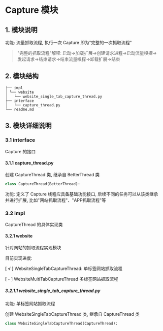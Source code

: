 # Capture 模块

## 1. 模块说明

功能: 流量抓取流程, 执行一次 Capture 即为"完整的一次抓取流程"

> "完整的抓取流程"解释: 启动→加载扩展→创建请求进程→启动流量嗅探→发起请求→结束请求→结束流量嗅探→卸载扩展→结束

## 2. 模块结构

```shell
├── impl
│ └── website
│   └── website_single_tab_capture_thread.py
├── interface
│   └── capture_thread.py
└── readme.md
```

## 3. 模块详细说明

### 3.1 interface

Capture 的接口

#### 3.1.1 capture_thread.py

创建 CaptureThread 类, 继承自 BetterThread 类

```python
class CaptureThread(BetterThread):
```

功能: 定义了 Capture 线程应具备基础功能接口, 后续不同的任务可以从该类继承并进行扩展, 比如"网站抓取流程"、"APP抓取流程"等

### 3.2 impl

CaptureThread 的具体实现类

#### 3.2.1 website

针对网站的抓取流程实现模块

目前实现进度: 

[ √ ] WebsiteSingleTabCaptureThread: 单标签网站抓取流程

[ - ] WebsiteMultiTabCaptureThread 多标签网站抓取流程

##### 3.2.1.1 website_single_tab_capture_thread.py

功能: 单标签网站抓取流程

创建 WebsiteSingleTabCaptureThread 类, 继承自 CaptureThread 类

```python
class WebsiteSingleTabCaptureThread(CaptureThread):
```

